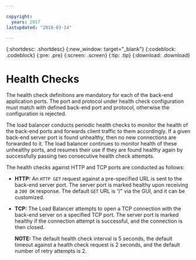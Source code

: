 ```yaml
---

copyright:
  years: 2017
lastupdated: "2018-03-14"

---
```


{:shortdesc: .shortdesc}
{:new_window: target="_blank"}
{:codeblock: .codeblock}
{:pre: .pre}
{:screen: .screen}
{:tip: .tip}
{:download: .download}

# Health Checks

The health check definitions are mandatory for each of the back-end application ports. The port and protocol under health check configuration must match with defined back-end port and protocol, otherwise the configuration is rejected. 

The load balancer conducts periodic health checks to monitor the health of the back-end ports and forwards client traffic to them accordingly. If a given back-end server port is found unhealthy, then no new connections are forwarded to it. The load balancer continues to monitor health of these unhealthy ports, and resumes their use if they are found healthy again by successfully passing two consecutive health check attempts. 

The health checks against HTTP and TCP ports are conducted as follows:

* **HTTP:** An `HTTP GET` request against a pre-specified URL is sent to the back-end server port. The server port is marked healthy upon receiving a `200 OK` response. The default `GET` URL is “/” via the GUI, and it can be customized. 

* **TCP:** The Load Balancer attempts to open a TCP connection with the back-end server on a specified TCP port. The server port is marked healthy if the connection attempt is successful, and the connection is then closed. 

	**NOTE:** The default health check interval is 5 seconds, the default timeout against a health check request is 2 seconds, and the default number of retry attempts is 2. 
